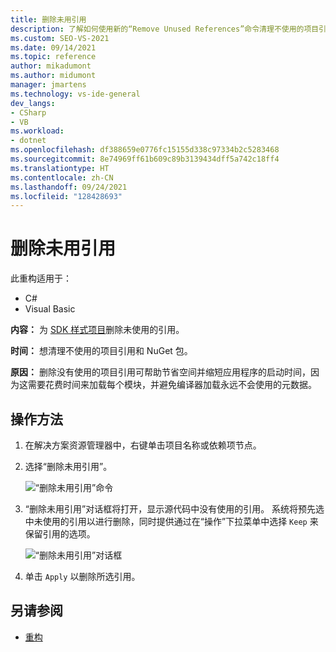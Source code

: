 ```yaml
---
title: 删除未用引用
description: 了解如何使用新的“Remove Unused References”命令清理不使用的项目引用和 NuGet 包。
ms.custom: SEO-VS-2021
ms.date: 09/14/2021
ms.topic: reference
author: mikadumont
ms.author: midumont
manager: jmartens
ms.technology: vs-ide-general
dev_langs:
- CSharp
- VB
ms.workload:
- dotnet
ms.openlocfilehash: df388659e0776fc15155d338c97334b2c5283468
ms.sourcegitcommit: 8e74969ff61b609c89b3139434dff5a742c18ff4
ms.translationtype: HT
ms.contentlocale: zh-CN
ms.lasthandoff: 09/24/2021
ms.locfileid: "128428693"
---
```

# <a name="remove-unused-references"></a>删除未用引用

此重构适用于：

- C#
- Visual Basic

**内容：** 为 [SDK 样式项目](/dotnet/core/project-sdk/overview)删除未使用的引用。

**时间：** 想清理不使用的项目引用和 NuGet 包。

**原因：** 删除没有使用的项目引用可帮助节省空间并缩短应用程序的启动时间，因为这需要花费时间来加载每个模块，并避免编译器加载永远不会使用的元数据。

## <a name="how-to"></a>操作方法

1. 在解决方案资源管理器中，右键单击项目名称或依赖项节点。

2. 选择“删除未用引用”。

    ![“删除未用引用”命令](media/remove-unused-references-command.png)

3. “删除未用引用”对话框将打开，显示源代码中没有使用的引用。 系统将预先选中未使用的引用以进行删除，同时提供通过在“操作”下拉菜单中选择 `Keep` 来保留引用的选项。

    ![“删除未用引用”对话框](media/remove-unused-references-dialog.png)

5. 单击 `Apply` 以删除所选引用。

## <a name="see-also"></a>另请参阅

- [重构](../refactoring-in-visual-studio.md)